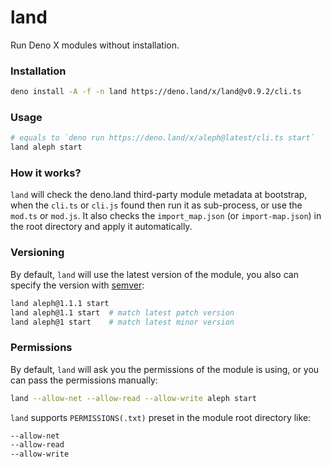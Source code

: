 # land

Run Deno X modules without installation.

### Installation

```bash
deno install -A -f -n land https://deno.land/x/land@v0.9.2/cli.ts
```

### Usage

```bash
# equals to `deno run https://deno.land/x/aleph@latest/cli.ts start`
land aleph start
```

### How it works?

`land` will check the deno.land third-party module metadata at bootstrap, when the `cli.ts` or `cli.js` found then run it as sub-process, or use the `mod.ts` or `mod.js`. It also checks the `import_map.json` (or `import-map.json`) in the root directory and apply it automatically.

### Versioning

By default, `land` will use the latest version of the module, you also can specify the version with [semver](https://semver.org/):

```bash
land aleph@1.1.1 start
land aleph@1.1 start  # match latest patch version
land aleph@1 start    # match latest minor version
```

### Permissions

By default, `land` will ask you the permissions of the module is using, or you can pass the permissions manually:

```bash
land --allow-net --allow-read --allow-write aleph start
```

`land` supports `PERMISSIONS(.txt)` preset in the module root directory like:

```txt
--allow-net
--allow-read
--allow-write
```
